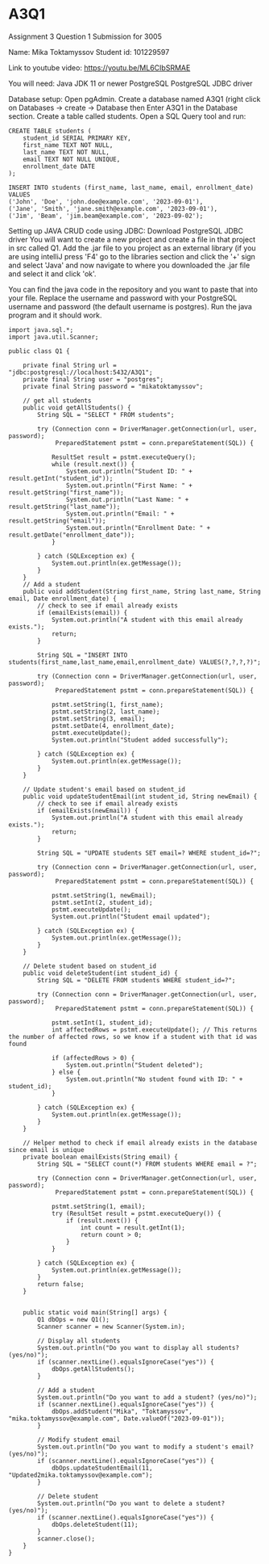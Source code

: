 # A3Q1
Assignment 3 Question 1 Submission for 3005

Name: Mika Toktamyssov
Student id: 101229597

Link to youtube video: https://youtu.be/ML6CIbSRMAE

You will need:
Java JDK 11 or newer
PostgreSQL
PostgreSQL JDBC driver

Database setup:
Open pgAdmin.
Create a database named A3Q1 (right click on Databases -> create -> Database then Enter A3Q1 in the Database section.
Create a table called students.
Open a SQL Query tool and run:

```
CREATE TABLE students (
	student_id SERIAL PRIMARY KEY,
	first_name TEXT NOT NULL,
	last_name TEXT NOT NULL,
	email TEXT NOT NULL UNIQUE,
	enrollment_date DATE
);

INSERT INTO students (first_name, last_name, email, enrollment_date) VALUES
('John', 'Doe', 'john.doe@example.com', '2023-09-01'),
('Jane', 'Smith', 'jane.smith@example.com', '2023-09-01'),
('Jim', 'Beam', 'jim.beam@example.com', '2023-09-02');
```

Setting up JAVA CRUD code using JDBC:
Download PostgreSQL JDBC driver
You will want to create a new project and create a file in that project in src called Q1.
Add the .jar file to you project as an external library (if you are using intelliJ press 'F4' go to the libraries section and click the '+' sign and select 'Java' and now navigate to where you downloaded the .jar file and select it and click 'ok'.

You can find the java code in the repository and you want to paste that into your file. Replace the username and password with your PostgreSQL username and password (the default username is postgres). Run the java program and it should work.

```
import java.sql.*;
import java.util.Scanner;

public class Q1 {

    private final String url = "jdbc:postgresql://localhost:5432/A3Q1";
    private final String user = "postgres";
    private final String password = "mikatoktamyssov";

    // get all students
    public void getAllStudents() {
        String SQL = "SELECT * FROM students";

        try (Connection conn = DriverManager.getConnection(url, user, password);
             PreparedStatement pstmt = conn.prepareStatement(SQL)) {

            ResultSet result = pstmt.executeQuery();
            while (result.next()) {
                System.out.println("Student ID: " + result.getInt("student_id"));
                System.out.println("First Name: " + result.getString("first_name"));
                System.out.println("Last Name: " + result.getString("last_name"));
                System.out.println("Email: " + result.getString("email"));
                System.out.println("Enrollment Date: " + result.getDate("enrollment_date"));
            }

        } catch (SQLException ex) {
            System.out.println(ex.getMessage());
        }
    }
    // Add a student
    public void addStudent(String first_name, String last_name, String email, Date enrollment_date) {
        // check to see if email already exists
        if (emailExists(email)) {
            System.out.println("A student with this email already exists.");
            return;
        }

        String SQL = "INSERT INTO students(first_name,last_name,email,enrollment_date) VALUES(?,?,?,?)";

        try (Connection conn = DriverManager.getConnection(url, user, password);
             PreparedStatement pstmt = conn.prepareStatement(SQL)) {

            pstmt.setString(1, first_name);
            pstmt.setString(2, last_name);
            pstmt.setString(3, email);
            pstmt.setDate(4, enrollment_date);
            pstmt.executeUpdate();
            System.out.println("Student added successfully");

        } catch (SQLException ex) {
            System.out.println(ex.getMessage());
        }
    }

    // Update student's email based on student_id
    public void updateStudentEmail(int student_id, String newEmail) {
        // check to see if email already exists
        if (emailExists(newEmail)) {
            System.out.println("A student with this email already exists.");
            return;
        }

        String SQL = "UPDATE students SET email=? WHERE student_id=?";

        try (Connection conn = DriverManager.getConnection(url, user, password);
             PreparedStatement pstmt = conn.prepareStatement(SQL)) {

            pstmt.setString(1, newEmail);
            pstmt.setInt(2, student_id);
            pstmt.executeUpdate();
            System.out.println("Student email updated");

        } catch (SQLException ex) {
            System.out.println(ex.getMessage());
        }
    }

    // Delete student based on student_id
    public void deleteStudent(int student_id) {
        String SQL = "DELETE FROM students WHERE student_id=?";

        try (Connection conn = DriverManager.getConnection(url, user, password);
             PreparedStatement pstmt = conn.prepareStatement(SQL)) {

            pstmt.setInt(1, student_id);
            int affectedRows = pstmt.executeUpdate(); // This returns the number of affected rows, so we know if a student with that id was found

            if (affectedRows > 0) {
                System.out.println("Student deleted");
            } else {
                System.out.println("No student found with ID: " + student_id);
            }

        } catch (SQLException ex) {
            System.out.println(ex.getMessage());
        }
    }

    // Helper method to check if email already exists in the database since email is unique
    private boolean emailExists(String email) {
        String SQL = "SELECT count(*) FROM students WHERE email = ?";

        try (Connection conn = DriverManager.getConnection(url, user, password);
             PreparedStatement pstmt = conn.prepareStatement(SQL)) {

            pstmt.setString(1, email);
            try (ResultSet result = pstmt.executeQuery()) {
                if (result.next()) {
                    int count = result.getInt(1);
                    return count > 0;
                }
            }

        } catch (SQLException ex) {
            System.out.println(ex.getMessage());
        }
        return false;
    }


    public static void main(String[] args) {
        Q1 dbOps = new Q1();
        Scanner scanner = new Scanner(System.in);

        // Display all students
        System.out.println("Do you want to display all students? (yes/no)");
        if (scanner.nextLine().equalsIgnoreCase("yes")) {
            dbOps.getAllStudents();
        }

        // Add a student
        System.out.println("Do you want to add a student? (yes/no)");
        if (scanner.nextLine().equalsIgnoreCase("yes")) {
            dbOps.addStudent("Mika", "Toktamyssov", "mika.toktamyssov@example.com", Date.valueOf("2023-09-01"));
        }

        // Modify student email
        System.out.println("Do you want to modify a student's email? (yes/no)");
        if (scanner.nextLine().equalsIgnoreCase("yes")) {
            dbOps.updateStudentEmail(11, "Updated2mika.toktamyssov@example.com");
        }

        // Delete student
        System.out.println("Do you want to delete a student? (yes/no)");
        if (scanner.nextLine().equalsIgnoreCase("yes")) {
            dbOps.deleteStudent(11);
        }
        scanner.close();
    }
}
```
